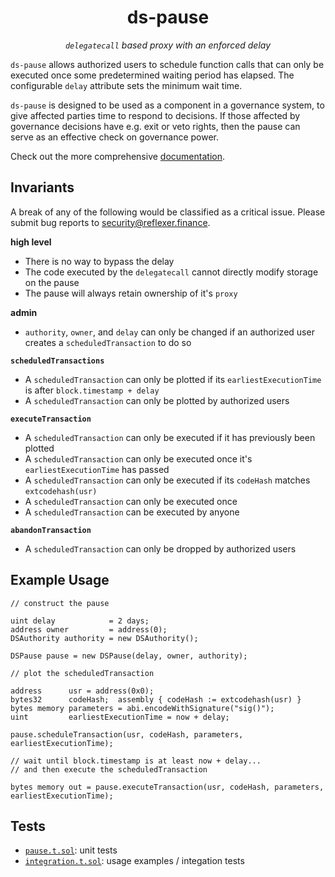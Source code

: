 <h1 align="center">
ds-pause
</h1>

<p align="center">
<i><code>delegatecall</code> based proxy with an enforced delay</i>
</p>

`ds-pause` allows authorized users to schedule function calls that can only be executed once some
predetermined waiting period has elapsed. The configurable `delay` attribute sets the minimum wait
time.

`ds-pause` is designed to be used as a component in a governance system, to give affected parties
time to respond to decisions. If those affected by governance decisions have e.g. exit or veto
rights, then the pause can serve as an effective check on governance power.

Check out the more comprehensive [documentation](https://docs.reflexer.finance/system-contracts/governance-module/ds-pause).

## Invariants

A break of any of the following would be classified as a critical issue. Please submit bug reports
to security@reflexer.finance.

**high level**
- There is no way to bypass the delay
- The code executed by the `delegatecall` cannot directly modify storage on the pause
- The pause will always retain ownership of it's `proxy`

**admin**
- `authority`, `owner`, and `delay` can only be changed if an authorized user creates a `scheduledTransaction` to do so

**`scheduledTransactions`**
- A `scheduledTransaction` can only be plotted if its `earliestExecutionTime` is after `block.timestamp + delay`
- A `scheduledTransaction` can only be plotted by authorized users

**`executeTransaction`**
- A `scheduledTransaction` can only be executed if it has previously been plotted
- A `scheduledTransaction` can only be executed once it's `earliestExecutionTime` has passed
- A `scheduledTransaction` can only be executed if its `codeHash` matches `extcodehash(usr)`
- A `scheduledTransaction` can only be executed once
- A `scheduledTransaction` can be executed by anyone

**`abandonTransaction`**
- A `scheduledTransaction` can only be dropped by authorized users

## Example Usage

```solidity
// construct the pause

uint delay            = 2 days;
address owner         = address(0);
DSAuthority authority = new DSAuthority();

DSPause pause = new DSPause(delay, owner, authority);

// plot the scheduledTransaction

address      usr = address(0x0);
bytes32      codeHash;  assembly { codeHash := extcodehash(usr) }
bytes memory parameters = abi.encodeWithSignature("sig()");
uint         earliestExecutionTime = now + delay;

pause.scheduleTransaction(usr, codeHash, parameters, earliestExecutionTime);
```

```solidity
// wait until block.timestamp is at least now + delay...
// and then execute the scheduledTransaction

bytes memory out = pause.executeTransaction(usr, codeHash, parameters, earliestExecutionTime);
```

## Tests

- [`pause.t.sol`](./pause.t.sol): unit tests
- [`integration.t.sol`](./integration.t.sol): usage examples / integation tests

